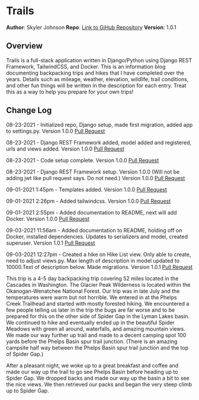 # Trails

**Author**: Skyler Johnson
**Repo**: [Link to GiHub Repository](https://github.com/SkylerJohnson102020/trails)
**Version**: 1.0.1

## Overview

Trails is a full-stack application written in Django/Python using Django REST Framework, TailwindCSS, and Docker. This is an information blog documenting backpacking trips and hikes that I have completed over the years. Details such as mileage, weather, elevation, wildlife, trail conditions, and other fun things will be written in the description for each entry. Treat this as a way to help you prepare for your own trips!

## Change Log

08-23-2021 - Initialized repo, Django setup, made first migration, added app to settings.py. Version 1.0.0 [Pull Request](https://github.com/SkylerJohnson102020/trails/commit/a1060a123f1dfd136e319e94b2b4308e566b69ae)

08-23-2021 - Django REST Framework added, model added and registered, urls and views added. Version 1.0.0 [Pull Request](https://github.com/SkylerJohnson102020/trails/commit/2ac9a652e493c1273f1a7f569f5f4de16d2c532d)

08-23-2021 - Code setup complete. Version 1.0.0 [Pull Request](https://github.com/SkylerJohnson102020/trails/commit/8d145f0664bc3542c8eb08972300f83fdcef70d0)

08-23-2021 - Django REST Framework setup. Version 1.0.0 (Will not be adding jwt like pull request says. Do not need.) Version 1.0.0 [Pull Request](https://github.com/SkylerJohnson102020/trails/commits/main)

09-01-2021 1:45pm - Templates added. Version 1.0.0 [Pull Request](https://github.com/SkylerJohnson102020/trails/commit/293f3d96b40212c24144d004328413ffad78ef13)

09-01-2021 2:26pm - Added tailwindcss. Version 1.0.0 [Pull Request](https://github.com/SkylerJohnson102020/trails/commit/bca6c6c7a4121510b5ccea62cd408c8772ab4937)

09-01-2021 2:55pm - Added documentation to README, next will add Docker. Version 1.0.0 [Pull Request](https://github.com/SkylerJohnson102020/trails/commit/bca6c6c7a4121510b5ccea62cd408c8772ab4937)

09-03-2021 11:56am - Added documentation to README, holding off on Docker, installed dependencies. Updates to serializers and model, created superuser. Version 1.0.1 [Pull Request](https://github.com/SkylerJohnson102020/trails/commit/9d1b324eab83e666e986bd97915c3224b179809e)

09-03-2021 12:27pm - Created a hike on Hike List view. Only able to create, need to adjust views.py. Max length of description in model updated to 10000.Text of description below. Made migrations. Version 1.0.1 [Pull Request]()

This trip is a 4-5 day backpacking trip covering 52 miles located in the Cascades in Washington. The Glacier Peak Wilderness is located within the Okanogan-Wenatchee National Forest. Our trip was in late July and the temperatures were warm but not horrible. We entered in at the Phelps Creek Trailhead and started with mostly forested hiking. We encountered a few people telling us later in the trip the bugs are far worse and to be prepared for this on the other side of Spider Gap in the Lyman Lakes basin. We continued to hike and eventually ended up in the beautiful Spider Meadows with green all around, waterfalls, and amazing mountain views. We made our way further up trail and made to a decent camping spot 100 yards before the Phelps Basin spur trail junction. (There is an amazing campsite half way between the Phelps Basin spur trail junction and the top of Spider Gap.) 

After a pleasant night, we woke up to a great breakfast and coffee and made our way up the trail to go see Phelps Basin before heading up to Spider Gap. We dropped backs and made our way up the basin a bit to see the nice views. We then retrieved our packs and began the very steep climb up to Spider Gap.

